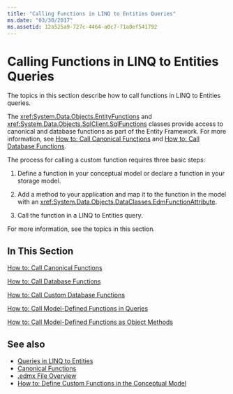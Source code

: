 ```yaml
---
title: "Calling Functions in LINQ to Entities Queries"
ms.date: "03/30/2017"
ms.assetid: 12a525a9-727c-4464-a0c7-71a0ef541792
---
```

# Calling Functions in LINQ to Entities Queries
The topics in this section describe how to call functions in LINQ to Entities queries.  
  
 The <xref:System.Data.Objects.EntityFunctions> and <xref:System.Data.Objects.SqlClient.SqlFunctions> classes provide access to canonical and database functions as part of the Entity Framework. For more information, see [How to: Call Canonical Functions](../../../../../../docs/framework/data/adonet/ef/language-reference/how-to-call-canonical-functions.md) and [How to: Call Database Functions](../../../../../../docs/framework/data/adonet/ef/language-reference/how-to-call-database-functions.md).  
  
 The process for calling a custom function requires three basic steps:  
  
1. Define a function in your conceptual model or declare a function in your storage model.  
  
2. Add a method to your application and map it to the function in the model with an <xref:System.Data.Objects.DataClasses.EdmFunctionAttribute>.  
  
3. Call the function in a LINQ to Entities query.  
  
 For more information, see the topics in this section.  
  
## In This Section  
 [How to: Call Canonical Functions](../../../../../../docs/framework/data/adonet/ef/language-reference/how-to-call-canonical-functions.md)  
  
 [How to: Call Database Functions](../../../../../../docs/framework/data/adonet/ef/language-reference/how-to-call-database-functions.md)  
  
 [How to: Call Custom Database Functions](../../../../../../docs/framework/data/adonet/ef/language-reference/how-to-call-custom-database-functions.md)  
  
 [How to: Call Model-Defined Functions in Queries](../../../../../../docs/framework/data/adonet/ef/language-reference/how-to-call-model-defined-functions-in-queries.md)  
  
 [How to: Call Model-Defined Functions as Object Methods](../../../../../../docs/framework/data/adonet/ef/language-reference/how-to-call-model-defined-functions-as-object-methods.md)  
  
## See also

- [Queries in LINQ to Entities](../../../../../../docs/framework/data/adonet/ef/language-reference/queries-in-linq-to-entities.md)
- [Canonical Functions](../../../../../../docs/framework/data/adonet/ef/language-reference/canonical-functions.md)
- [.edmx File Overview](https://docs.microsoft.com/previous-versions/dotnet/netframework-4.0/cc982042(v=vs.100))
- [How to: Define Custom Functions in the Conceptual Model](https://docs.microsoft.com/previous-versions/dotnet/netframework-4.0/dd456812(v=vs.100))
